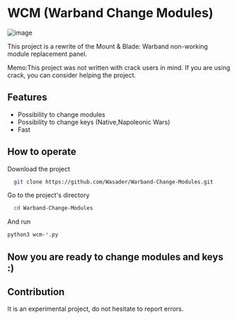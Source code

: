 
# WCM (Warband Change Modules)

![image](https://i.hizliresim.com/ryvcytv.png)    

This project is a rewrite of the Mount & Blade: Warband non-working module replacement panel.

Memo:This project was not written with crack users in mind. If you are using crack, you can consider helping the project.




## Features

- Possibility to change modules
- Possibility to change keys (Native,Napoleonic Wars)
- Fast

  
## How to operate

Download the project

```bash
  git clone https://github.com/Wasader/Warband-Change-Modules.git
```
Go to the project's directory

```bash
  cd Warband-Change-Modules
```
And run

```bash
python3 wcm-*.py

```
## Now you are ready to change modules and keys :)

  
## Contribution

It is an experimental project, do not hesitate to report errors.

  

